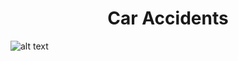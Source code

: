 <h1 align="center"> Car Accidents </h1>

![alt text](file:///home/ingo/Downloads/acidente-de-via-com-carros-esmagados.jpg)

